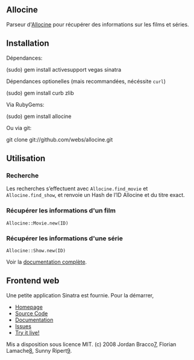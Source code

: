 Allocine
---------

Parseur d'[Allocine][6] pour récupérer des informations sur les films et séries.

## Installation

Dépendances:

  (sudo) gem install activesupport vegas sinatra
  
Dépendances optionelles (mais recommandées, nécéssite `curl`)

  (sudo) gem install curb zlib

Via RubyGems:

  (sudo) gem install allocine

Ou via git:

  git clone git://github.com/webs/allocine.git

## Utilisation

### Recherche

Les recherches s’effectuent avec `Allocine.find_movie` et `Allocine.find_show`, et renvoie un Hash de l’ID Allocine et du titre exact.

### Récupérer les informations d'un film

`Allocine::Movie.new(ID)`

### Récupérer les informations d'une série

`Allocine::Show.new(ID)`

Voir la [documentation complète][3].

## Frontend web

Une petite application Sinatra est fournie. Pour la démarrer, 

- [Homepage][1]
- [Source Code][2]
- [Documentation][3]
- [Issues][4]
- [Try it live!][5]

Mis a disposition sous licence MIT. (c) 2008 Jordan Bracco[7], Florian Lamache[8], Sunny Ripert[9].

[1]: http://webs.github.com/allocine
[2]: http://github.com/webs/allocine
[3]: http://yardoc.org/docs/webs-allocine
[4]: http://github.com/webs/allocine/issues
[5]: http://allocine.heroku.com
[6]: http://allocine.fr
[7]: http://github.com/webs
[8]: http://github.com/florian95
[9]: http://github.com/sunny